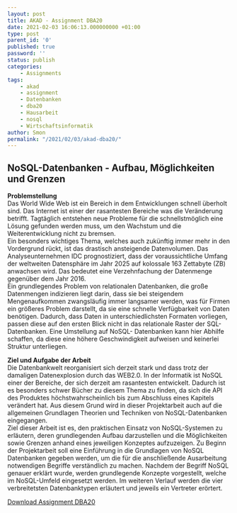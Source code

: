 ```yaml
--- 
layout: post 
title: AKAD - Assignment DBA20 
date: 2021-02-03 16:06:13.000000000 +01:00 
type: post 
parent_id: '0' 
published: true 
password: '' 
status: publish 
categories: 
    - Assignments 
tags: 
    - akad 
    - assignment 
    - Datenbanken 
    - dba20 
    - Hausarbeit 
    - nosql 
    - Wirtschaftsinformatik 
author: Smon
permalink: "/2021/02/03/akad-dba20/" 
---
```


**NoSQL-Datenbanken - Aufbau, Möglichkeiten und Grenzen**
---------------------------------------------------------

**Problemstellung**  
Das World Wide Web ist ein Bereich in dem Entwicklungen schnell überholt sind. Das Internet ist einer der rasantesten Bereiche was die Veränderung betrifft. Tagtäglich entstehen neue Probleme für die schnellstmöglich eine Lösung gefunden werden muss, um den Wachstum und die Weiterentwicklung nicht zu bremsen.  
Ein besonders wichtiges Thema, welches auch zukünftig immer mehr in den Vordergrund rückt, ist das drastisch ansteigende Datenvolumen. Das Analyseunternehmen IDC prognostiziert, dass der voraussichtliche Umfang der weltweiten Datensphäre im Jahr 2025 auf kolossale 163 Zettabyte (ZB) anwachsen wird. Das bedeutet eine Verzehnfachung der Datenmenge gegenüber dem Jahr 2016.   
Ein grundlegendes Problem von relationalen Datenbanken, die große Datenmengen indizieren liegt darin, dass sie bei steigendem Mengenaufkommen zwangsläufig immer langsamer werden, was für Firmen ein größeres Problem darstellt, da sie eine schnelle Verfügbarkeit von Daten benötigen. Dadurch, dass Daten in unterschiedlichsten Formaten vorliegen, passen diese auf den ersten Blick nicht in das relationale Raster der SQL-Datenbanken. Eine Umstellung auf NoSQL- Datenbanken kann hier Abhilfe schaffen, da diese eine höhere Geschwindigkeit aufweisen und keinerlei Struktur unterliegen.

**Ziel und Aufgabe der Arbeit**  
Die Datenbankwelt reorganisiert sich derzeit stark und dass trotz der damaligen Datenexplosion durch das WEB2.0. In der Informatik ist NoSQL einer der Bereiche, der sich derzeit am rasantesten entwickelt. Dadurch ist es besonders schwer Bücher zu diesem Thema zu finden, da sich die API des Produktes höchstwahrscheinlich bis zum Abschluss eines Kapitels verändert hat. Aus diesem Grund wird in dieser Projektarbeit auch auf die allgemeinen Grundlagen Theorien und Techniken von NoSQL-Datenbanken eingegangen.  
Ziel dieser Arbeit ist es, den praktischen Einsatz von NoSQL-Systemen zu erläutern, deren grundlegenden Aufbau darzustellen und die Möglichkeiten sowie Grenzen anhand eines jeweiligen Konzeptes aufzuzeigen. Zu Beginn der Projektarbeit soll eine Einführung in die Grundlagen von NoSQL Datenbanken gegeben werden, um die für die anschließende Ausarbeitung notwendigen Begriffe verständlich zu machen. Nachdem der Begriff NoSQL genauer erklärt wurde, werden grundlegende Konzepte vorgestellt, welche im NoSQL-Umfeld eingesetzt werden. Im weiteren Verlauf werden die vier verbreitetsten Datenbanktypen erläutert und jeweils ein Vertreter erörtert.

[Download Assignment DBA20](https://elesie.de/wp-content/uploads/2021/02/ASS_SEisele_DBA20_AKAD_NoSQL.pdf)